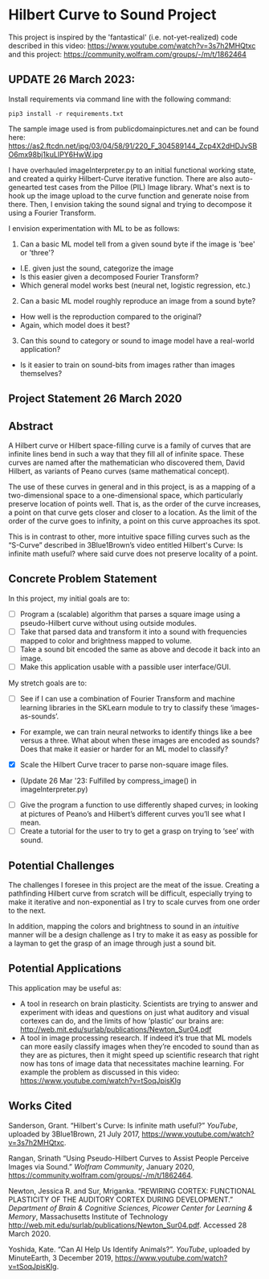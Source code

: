 # Hilbert Curve to Sound Project
This project is inspired by the 'fantastical' (i.e. not-yet-realized) code described in this video: https://www.youtube.com/watch?v=3s7h2MHQtxc and this project: https://community.wolfram.com/groups/-/m/t/1862464

## UPDATE 26 March 2023:
Install requirements via command line with the following command:

`pip3 install -r requirements.txt`

The sample image used is from publicdomainpictures.net and can be found here: https://as2.ftcdn.net/jpg/03/04/58/91/220_F_304589144_Zcp4X2dHDJvSBO6mx98bj1kuLIPY6HwW.jpg

I have overhauled imageInterpreter.py to an initial functional working state, and created a quirky Hilbert-Curve iterative function. There are also auto-genearted test cases from the Pilloe (PIL) Image library. What's next is to hook up the image upload to the curve function and generate noise from there. Then, I envision taking the sound signal and trying to decompose it using a Fourier Transform.

I envision experimentation with ML to be as follows:
 1. Can a basic ML model tell from a given sound byte if the image is 'bee' or 'three'?
  - I.E. given just the sound, categorize the image
  - Is this easier given a decomposed Fourier Transform?
  - Which general model works best (neural net, logistic regression, etc.)
 2. Can a basic ML model roughly reproduce an image from a sound byte?
  - How well is the reproduction compared to the original?
  - Again, which model does it best?
 3. Can this sound to category or sound to image model have a real-world application?
  - Is it easier to train on sound-bits from images rather than images themselves?

## Project Statement 26 March 2020

## Abstract

A Hilbert curve or Hilbert space-filling curve is a family of curves that are infinite lines bend in such a way that they fill all of infinite space. These curves are named after the mathematician who discovered them, David Hilbert, as variants of Peano curves (same mathematical concept).

The use of these curves in general and in this project, is as a mapping of a two-dimensional space to a one-dimensional space, which particularly preserve location of points well. That is, as the order of the curve increases, a point on that curve gets closer and closer to a location. As the limit of the order of the curve goes to infinity, a point on this curve approaches its spot.

This is in contrast to other, more intuitive space filling curves such as the “S-Curve” described in 3Blue1Brown’s video entitled Hilbert's Curve: Is infinite math useful? where said curve does not preserve locality of a point.

## Concrete Problem Statement

In this project, my initial goals are to:
 - [ ]	Program a (scalable) algorithm that parses a square image using a pseudo-Hilbert curve without using outside modules.
 - [ ]	Take that parsed data and transform it into a sound with frequencies mapped to color and brightness mapped to volume.
 - [ ]	Take a sound bit encoded the same as above and decode it back into an image.
 - [ ]	Make this application usable with a passible user interface/GUI.

My stretch goals are to:
 - [ ]	See if I can use a combination of Fourier Transform and machine learning libraries in the SKLearn module to try to classify these ‘images-as-sounds’.
  -	For example, we can train neural networks to identify things like a bee versus a three. What about when these images are encoded as sounds? Does that make it easier or harder for an ML model to classify?
 - [x]	Scale the Hilbert Curve tracer to parse non-square image files. 
  - (Update 26 Mar '23: Fulfilled by compress_image() in imageInterpreter.py)
 - [ ]	Give the program a function to use differently shaped curves; in looking at pictures of Peano’s and Hilbert’s different curves you’ll see what I mean.
 - [ ]	Create a tutorial for the user to try to get a grasp on trying to ‘see’ with sound.

## Potential Challenges

The challenges I foresee in this project are the meat of the issue. Creating a pathfinding Hilbert curve from scratch will be difficult, especially trying to make it iterative and non-exponential as I try to scale curves from one order to the next.

In addition, mapping the colors and brightness to sound in an *intuitive* manner will be a design challenge as I try to make it as easy as possible for a layman to get the grasp of an image through just a sound bit. 

## Potential Applications

This application may be useful as:
  - A tool in research on brain plasticity. Scientists are trying to answer and experiment with ideas and questions on just what auditory and visual cortexes can do, and the limits of how ‘plastic’ our brains are: http://web.mit.edu/surlab/publications/Newton_Sur04.pdf
  - A tool in image processing research. If indeed it’s true that ML models can more easily classify images when they’re encoded to sound than as they are as pictures, then it might speed up scientific research that right now has tons of image data that necessitates machine learning. For example the problem as discussed in this video: https://www.youtube.com/watch?v=tSoqJpisKIg

## Works Cited

Sanderson, Grant. “Hilbert's Curve: Is infinite math useful?” *YouTube*, uploaded by 3Blue1Brown, 21 July 2017, https://www.youtube.com/watch?v=3s7h2MHQtxc.

Rangan, Srinath “Using Pseudo-Hilbert Curves to Assist People Perceive Images via Sound.” *Wolfram Community*, January 2020, https://community.wolfram.com/groups/-/m/t/1862464.

Newton, Jessica R. and Sur, Mriganka. “REWIRING CORTEX: FUNCTIONAL PLASTICITY OF THE AUDITORY CORTEX DURING DEVELOPMENT.” *Department of Brain & Cognitive Sciences, Picower Center for Learning & Memory*, Massachusetts Institute of Technology http://web.mit.edu/surlab/publications/Newton_Sur04.pdf. Accessed 28 March 2020.

Yoshida, Kate. “Can AI Help Us Identify Animals?”. *YouTube*, uploaded by MinuteEarth, 3 December 2019, https://www.youtube.com/watch?v=tSoqJpisKIg.

